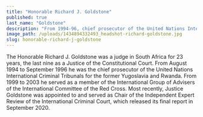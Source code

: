 ```yaml
---
title: "Honorable Richard J. Goldstone"
published: true
last_name: "Goldstone"
description: "From 1994-96, chief prosecutor of the United Nations International Criminal Tribunals for the former Yugoslavia and Rwanda."
image_path: /uploads/1434894332493_headshot-richard-goldstone.jpg
slug: honorable-richard-j-goldstone
---
```


The Honorable Richard J. Goldstone was a judge in South Africa for 23 years, the last nine as a Justice of the Constitutional Court. From August 1994 to September 1996 he was the chief prosecutor of the United Nations International Criminal Tribunals for the former Yugoslavia and Rwanda. From 1999 to 2003 he served as a member of the International Group of Advisers of the International Committee of the Red Cross. Most recently, Justice Goldstone was appointed to and served as Chair of the Independent Expert Review of the International Criminal Court, which released its final report in September 2020.
